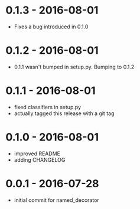 # 0.1.3 - 2016-08-01

- Fixes a bug introduced in 0.1.0

# 0.1.2 - 2016-08-01

- 0.1.1 wasn't bumped in setup.py. Bumping to 0.1.2

# 0.1.1 - 2016-08-01

- fixed classifiers in setup.py
- actually tagged this release with a git tag

# 0.1.0 - 2016-08-01

- improved README
- adding CHANGELOG

# 0.0.1 - 2016-07-28

- initial commit for named_decorator
